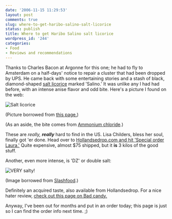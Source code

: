 ```yaml
---
date: '2006-11-15 11:29:53'
layout: post
comments: true
slug: where-to-get-haribo-salino-salt-licorice
status: publish
title: Where to get Haribo Salino salt licorice
wordpress_id: '244'
categories:
- Food
- Reviews and recommendations
---
```


Thanks to Charles Bacon at Argonne for this one; he had to fly to Amsterdam on a half-days' notice to repair a cluster that had been dropped by UPS. He came back with some entertaining stories and a stash of black, diamond-shaped [salt licorice](http://en.wikipedia.org/wiki/Salt_licorice) marked 'Salino.' It was unlike any I had had before, with an intense anise flavor and odd bite. Here's a picture I found on the web:


![Salt licorice](http://www.phfactor.net/wp-pics/salino.jpg)


(Picture borrowed from [this page.](http://www.valgourmand.com/cgi-local/env.pl/SID=74317/p=pr/vgm=pr-3656/cat=1))

(As an aside, the bite comes from [Ammonium chloride](http://en.wikipedia.org/wiki/Ammonium_chloride).)

These are _really, **really**_ hard to find in the US. Lisa Childers, bless her soul, finally got 'er done. Head over to [Hollandsedrop.com and hit 'Special order Laura.'](http://www.ccnow.com/cgi-local/cart.cgi?lamarelbv_LQ086_continue-page) Quite expensive, almost $75 shipped, but it **is** 3 kilos of the good stuff.

Another, even more intense, is 'DZ' or double salt:


![VERY salty!](http://www.phfactor.net/wp-pics/DZ.jpg)


(Image borrowed from [Slashfood](http://www.slashfood.com/2006/03/02/dutch-double-salt-licorice/).)

Definitely an acquired taste, also available from Hollandsedrop. For a nice hater review, [check out this page on Bad candy.](http://www.bad-candy.com/old/bc2/doublezout/doublezout.html)

Anyway, I've been out for months and put in an order today; this page is just so I can find the order info next time. ;)

